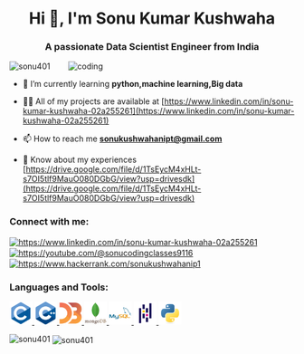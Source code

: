 <h1 align="center">Hi 👋, I'm Sonu Kumar Kushwaha</h1>
<h3 align="center">A passionate Data Scientist Engineer from India</h3>
<img align="right"alt="coding" width="400" src="https://camo.githubusercontent.com/cae12fddd9d6982901d82580bdf321d81fb299141098ca1c2d4891870827bf17/68747470733a2f2f6d69726f2e6d656469756d2e636f6d2f6d61782f313336302f302a37513379765349765f7430696f4a2d5a2e676966">

<p align="left"> <img src="https://komarev.com/ghpvc/?username=sonu401&label=Profile%20views&color=0e75b6&style=flat" alt="sonu401" /> </p>

- 🌱 I’m currently learning **python,machine learning,Big data**

- 👨‍💻 All of my projects are available at [https://www.linkedin.com/in/sonu-kumar-kushwaha-02a255261](https://www.linkedin.com/in/sonu-kumar-kushwaha-02a255261)

- 📫 How to reach me **sonukushwahanipt@gmail.com**

- 📄 Know about my experiences [https://drive.google.com/file/d/1TsEycM4xHLt-s7OI5tlf9MauO080DGbG/view?usp=drivesdk](https://drive.google.com/file/d/1TsEycM4xHLt-s7OI5tlf9MauO080DGbG/view?usp=drivesdk)

<h3 align="left">Connect with me:</h3>
<p align="left">
<a href="https://linkedin.com/in/https://www.linkedin.com/in/sonu-kumar-kushwaha-02a255261" target="blank"><img align="center" src="https://raw.githubusercontent.com/rahuldkjain/github-profile-readme-generator/master/src/images/icons/Social/linked-in-alt.svg" alt="https://www.linkedin.com/in/sonu-kumar-kushwaha-02a255261" height="30" width="40" /></a>
<a href="https://www.youtube.com/c/https://youtube.com/@sonucodingclasses9116" target="blank"><img align="center" src="https://raw.githubusercontent.com/rahuldkjain/github-profile-readme-generator/master/src/images/icons/Social/youtube.svg" alt="https://youtube.com/@sonucodingclasses9116" height="30" width="40" /></a>
<a href="https://www.hackerrank.com/https://www.hackerrank.com/sonukushwahanip1" target="blank"><img align="center" src="https://raw.githubusercontent.com/rahuldkjain/github-profile-readme-generator/master/src/images/icons/Social/hackerrank.svg" alt="https://www.hackerrank.com/sonukushwahanip1" height="30" width="40" /></a>
</p>

<h3 align="left">Languages and Tools:</h3>
<p align="left"> <a href="https://www.cprogramming.com/" target="_blank" rel="noreferrer"> <img src="https://raw.githubusercontent.com/devicons/devicon/master/icons/c/c-original.svg" alt="c" width="40" height="40"/> </a> <a href="https://www.w3schools.com/cpp/" target="_blank" rel="noreferrer"> <img src="https://raw.githubusercontent.com/devicons/devicon/master/icons/cplusplus/cplusplus-original.svg" alt="cplusplus" width="40" height="40"/> </a> <a href="https://d3js.org/" target="_blank" rel="noreferrer"> <img src="https://raw.githubusercontent.com/devicons/devicon/master/icons/d3js/d3js-original.svg" alt="d3js" width="40" height="40"/> </a> <a href="https://www.mongodb.com/" target="_blank" rel="noreferrer"> <img src="https://raw.githubusercontent.com/devicons/devicon/master/icons/mongodb/mongodb-original-wordmark.svg" alt="mongodb" width="40" height="40"/> </a> <a href="https://www.mysql.com/" target="_blank" rel="noreferrer"> <img src="https://raw.githubusercontent.com/devicons/devicon/master/icons/mysql/mysql-original-wordmark.svg" alt="mysql" width="40" height="40"/> </a> <a href="https://pandas.pydata.org/" target="_blank" rel="noreferrer"> <img src="https://raw.githubusercontent.com/devicons/devicon/2ae2a900d2f041da66e950e4d48052658d850630/icons/pandas/pandas-original.svg" alt="pandas" width="40" height="40"/> </a> <a href="https://www.python.org" target="_blank" rel="noreferrer"> <img src="https://raw.githubusercontent.com/devicons/devicon/master/icons/python/python-original.svg" alt="python" width="40" height="40"/> </a> </p>

<p><img align="left" src="https://github-readme-stats.vercel.app/api/top-langs?username=sonu401&show_icons=true&locale=en&layout=compact" alt="sonu401" /></p>

<p>&nbsp;<img align="center" src="https://github-readme-stats.vercel.app/api?username=sonu401&show_icons=true&locale=en" alt="sonu401" /></p>
